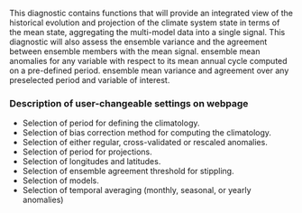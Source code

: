 This diagnostic contains functions that will provide an integrated view of the historical evolution and projection of the climate system state in terms of the mean state, aggregating the multi-model data into a single signal. This diagnostic will also assess the ensemble variance and the agreement between ensemble members with the mean signal. ensemble mean anomalies for any variable with respect to its mean annual cycle computed on a pre-defined period. ensemble mean variance and agreement over any preselected period and variable of interest.

### Description of user-changeable settings on webpage

- Selection of period for defining the climatology.
- Selection of bias correction method for computing the climatology.
- Selection of either regular, cross-validated or rescaled anomalies.
- Selection of period for projections.
- Selection of longitudes and latitudes.
- Selection of ensemble agreement threshold for stippling.
- Selection of models.
- Selection of temporal averaging (monthly, seasonal, or yearly anomalies)